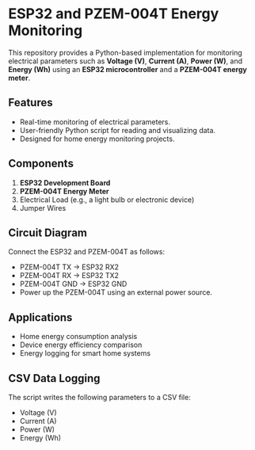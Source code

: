 # ESP32 and PZEM-004T Energy Monitoring

This repository provides a Python-based implementation for monitoring electrical parameters such as **Voltage (V)**, **Current (A)**, **Power (W)**, and **Energy (Wh)** using an **ESP32 microcontroller** and a **PZEM-004T energy meter**.

## Features
- Real-time monitoring of electrical parameters.
- User-friendly Python script for reading and visualizing data.
- Designed for home energy monitoring projects.

## Components
1. **ESP32 Development Board**
2. **PZEM-004T Energy Meter**
3. Electrical Load (e.g., a light bulb or electronic device)
4. Jumper Wires

## Circuit Diagram
Connect the ESP32 and PZEM-004T as follows:
- PZEM-004T TX -> ESP32 RX2 
- PZEM-004T RX -> ESP32 TX2 
- PZEM-004T GND -> ESP32 GND
- Power up the PZEM-004T using an external power source.

## Applications
- Home energy consumption analysis
- Device energy efficiency comparison
- Energy logging for smart home systems

## CSV Data Logging
The script writes the following parameters to a CSV file:

- Voltage (V)
- Current (A)
- Power (W)
- Energy (Wh)


